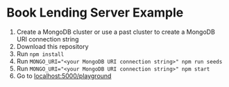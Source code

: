 # Book Lending Server Example

1. Create a MongoDB cluster or use a past cluster to create a MongoDB URI connection string
2. Download this repository
3. Run `npm install`
4. Run `MONGO_URI="<your MongoDB URI connection string>" npm run seeds`
5. Run `MONGO_URI="<your MongoDB URI connection string>" npm start`
6. Go to [localhost:5000/playground](localhost:5000/playground)
